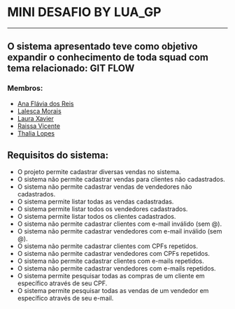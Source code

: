 # MINI DESAFIO BY LUA_GP
<hr>

## O sistema apresentado teve como objetivo expandir o conhecimento de toda squad com tema relacionado: GIT FLOW

### Membros:
- [Ana Flávia dos Reis](https://github.com/AnaBern034)
- [Lalesca Morais](https://github.com/Lalesca-morais)
- [Laura Xavier](https://github.com/laura-chagas)
- [Raissa Vicente](https://github.com/RaiVD)
- [Thalia Lopes](https://github.com/Thalia-guedes)

## Requisitos do sistema:
- O projeto permite cadastrar diversas vendas no sistema.
- O sistema não permite cadastrar vendas para clientes não cadastrados.
- O sistema não permite cadastrar vendas de vendedores não cadastrados.
- O sistema permite listar todas as vendas cadastradas.
- O sistema permite listar todos os vendedores cadastrados.
- O sistema permite listar todos os clientes cadastrados.
- O sistema não permite cadastrar clientes com e-mail inválido (sem @).
- O sistema não permite cadastrar vendedores com e-mail inválido (sem @).
- O sistema não permite cadastrar clientes com CPFs repetidos.
- O sistema não permite cadastrar vendedores com CPFs repetidos.
- O sistema não permite cadastrar clientes com e-mails repetidos.
- O sistema não permite cadastrar vendedores com e-mails repetidos.
- O sistema permite pesquisar todas as compras de um cliente em específico através de seu CPF.
- O sistema permite pesquisar todas as vendas de um vendedor em específico através de seu e-mail.
